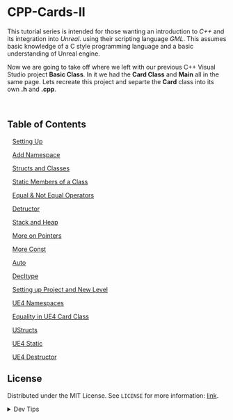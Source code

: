 # CPP-Cards-II


<!-- OVERVIEW -->
This tutorial series is intended for those wanting an introduction to *C++* and its integration into *Unreal*. using their scripting language <i>GML</i>. This assumes basic knowledge of a C style programming language and a basic understanding of Unreal engine.

Now we are going to take off where we left with our previous C++ Visual Studio project **Basic Class**.  In it we had the **Card Class** and **Main** all in the same page.  Lets recreate this project and separte the **Card** class into its own **.h** and **.cpp**.


<br>


<!-- TOC -->
## Table of Contents

<kbd></kbd> &nbsp;&nbsp; [Setting Up](setting-up/README.md#user-content-setting-up) <br>

<kbd></kbd> &nbsp;&nbsp; [Add Namespace](add-namespace/README.md#user-content-add-namespace) <br>

<kbd></kbd> &nbsp;&nbsp; [Structs and Classes](structs-classes/README.md#user-content-structs-and-classes) <br>

<kbd></kbd> &nbsp;&nbsp; [Static Members of a Class](static-member/README.md#user-content-static-members-of-a-class) <br>

<kbd></kbd> &nbsp;&nbsp; [Equal & Not Equal Operators](equal-noteq/README.md#user-content-equal--not-equal-operators) <br>


<kbd></kbd> &nbsp;&nbsp; [Detructor](destructor/README.md#user-content-destructor) <br>

<kbd></kbd> &nbsp;&nbsp; [Stack and Heap](stack-heap/README.md#user-content-stack-and-heap) <br>

<kbd></kbd> &nbsp;&nbsp; [More on Pointers](more-pointers/README.md#user-content-more-on-pointers) <br>

<kbd></kbd> &nbsp;&nbsp; [More Const](more-const/README.md#user-content-more-const) <br>

<kbd></kbd> &nbsp;&nbsp; [Auto](auto/README.md#user-content-auto) <br>

<kbd></kbd> &nbsp;&nbsp; [Decltype](decltype/README.md#user-content-decltype) <br>

<kbd></kbd> &nbsp;&nbsp; [Setting up Project and New Level](setup/README.md#user-content-setting-up-project-and-new-level) <br>

<kbd></kbd> &nbsp;&nbsp; [UE4 Namespaces](ue4-namespaces/README.md#user-content-ue4-namespaces) <br>

<kbd></kbd> &nbsp;&nbsp; [Equality in UE4 Card Class](equality/README.md#user-content-equality-in-ue4-card-class) <br>

<kbd></kbd> &nbsp;&nbsp; [UStructs](ustructs/README.md#user-content-ustructs) <br>

<kbd></kbd> &nbsp;&nbsp; [UE4 Static](ue4-static/README.md#user-content-ue4-static) <br>

<kbd></kbd> &nbsp;&nbsp; [UE4 Destructor](ue4-destructor/README.md#user-content-ue4-destructor) <br>
<!-- LICENSE -->
## License
Distributed under the MIT License. See `LICENSE` for more information: [link](LICENSE).

</p>
</details>
<details><summary>Dev Tips</summary>
make git m="add commit message"
</details>